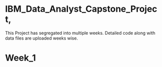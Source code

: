 # IBM_Data_Analyst_Capstone_Project, 
This Project has segregated into multiple weeks. Detailed code along with data files are uploaded weeks wise.
# Week_1
